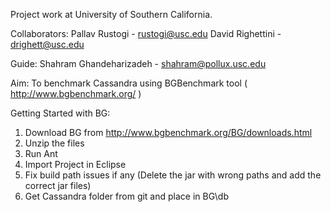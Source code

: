 Project work at University of Southern California.

Collaborators: 
Pallav Rustogi   - rustogi@usc.edu
David Righettini - drighett@usc.edu

Guide:
Shahram Ghandeharizadeh  - shahram@pollux.usc.edu

Aim: To benchmark Cassandra using BGBenchmark tool ( http://www.bgbenchmark.org/ )

Getting Started with BG:
1) Download BG from http://www.bgbenchmark.org/BG/downloads.html
2) Unzip the files
3) Run Ant
4) Import Project in Eclipse
5) Fix build path issues if any (Delete the jar with wrong paths and add the correct jar files)
6) Get Cassandra folder from git and place in BG\db


